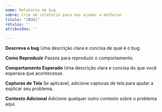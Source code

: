```yaml
---
nome: Relatório de bug
sobre: Crie um relatório para nos ajudar a melhorar
título: "[BUG]"
rótulos: ''
atribuídos: ''

---
```


**Descreva o bug**
Uma descrição clara e concisa de qual é o bug.

**Como Reproduzir**
Passos para reproduzir o comportamento.

**Comportamento Esperado**
Uma descrição clara e concisa do que você esperava que acontecesse.

**Capturas de Tela**
Se aplicável, adicione capturas de tela para ajudar a explicar seu problema.

**Contexto Adicional**
Adicione qualquer outro contexto sobre o problema aqui.
